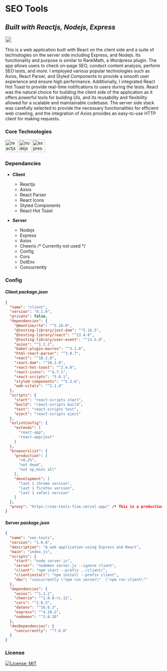 # SEO Tools
## _Built with Reactjs, Nodejs, Express_




<a href="https://seo-tools-five.vercel.app/" target="_blank" rel="noopener noreferrer"><img src="https://img.shields.io/badge/-Live%20Demo-success" alt="Go to - Live Site" data-canonical-src="https://img.shields.io/badge/-Live%20Demo-success" style="max-width: 100%; height: 20px;"></a>

This is a web application built with React on the client side and a suite of technologies on the server side including Express, and Nodejs. Its functionality and purpose is similar to RankMath, a Wordpress plugin. The app allows users to check on-page SEO, conduct content analysis, perform SEO tests, and more. I employed various popular technologies such as Axios, React Parser, and Styled Components to provide a smooth user experience and ensure high performance. Additionally, I integrated React Hot Toast to provide real-time notifications to users during the tests. React was the natural choice for building the client side of the application as it offers powerful tools for building UIs, and its reusability and flexibility allowed for a scalable and maintainable codebase. The server side stack was carefully selected to provide the necessary functionalities for efficient web crawling, and the integration of Axios provides an easy-to-use HTTP client for making requests. 

### Core Technologies
<div>
<img src="https://cdn.jsdelivr.net/gh/devicons/devicon/icons/react/react-original.svg" style="width: 40px; height: 40px; " alt="reactjs"/>
<img src="https://cdn.jsdelivr.net/gh/devicons/devicon/icons/nodejs/nodejs-original.svg" style="width: 40px; height: 40px;" alt="nodejs"/>
<img src="https://cdn.jsdelivr.net/gh/devicons/devicon/icons/express/express-original.svg"style="width: 40px; height: 40px;" alt="express"/>
</div>

### Dependancies

-  **Client**
	- Reactjs
	- Axios
	- React Parser
	- React Icons
	- Styled Components
 	- React Hot Toast

-  **Server**
	- Nodejs
	- Express
  	- Axios
  	- Cheerio /* Currently not used */
  	- Config
  	- Cors
  	- DotEnv
  	- Concurrently


### Config

#### Client ***package.json***

```json
{
  "name": "client",
  "version": "0.1.0",
  "private": false,
  "dependencies": {
    "@mantine/rte": "^5.10.0",
    "@testing-library/jest-dom": "^5.16.5",
    "@testing-library/react": "^13.4.0",
    "@testing-library/user-event": "^13.5.0",
    "axios": "^1.2.2",
    "babel-plugin-macros": "^3.1.0",
    "html-react-parser": "^3.0.7",
    "react": "^18.2.0",
    "react-dom": "^18.2.0",
    "react-hot-toast": "^2.4.0",
    "react-icons": "^4.7.1",
    "react-scripts": "5.0.1",
    "styled-components": "^5.3.6",
    "web-vitals": "^2.1.4"
  },
  "scripts": {
    "start": "react-scripts start",
    "build": "react-scripts build",
    "test": "react-scripts test",
    "eject": "react-scripts eject"
  },
  "eslintConfig": {
    "extends": [
      "react-app",
      "react-app/jest"
    ]
  },
  "browserslist": {
    "production": [
      ">0.2%",
      "not dead",
      "not op_mini all"
    ],
    "development": [
      "last 1 chrome version",
      "last 1 firefox version",
      "last 1 safari version"
    ]
  },
  "proxy": "https://seo-tools-five.vercel.app/" /* This is a production only url */
}
```

#### Server ***package.json***

```json
{
  "name": "seo-tools",
  "version": "1.0.0",
  "description": "A web application using Express and React",
  "main": "index.js",
  "scripts": {
    "start": "node server.js",
    "server": "nodemon server.js --ignore client",
    "client": "npm start --prefix ../client/",
    "clientinstall": "npm install --prefix client",
    "dev": "concurrently \"npm run server\"  \"npm run client\""
  },
  "dependencies": {
    "axios": "^1.2.2",
    "cheerio": "^1.0.0-rc.12",
    "cors": "^2.8.5",
    "dotenv": "^16.0.3",
    "express": "^4.18.2",
    "nodemon": "^2.0.20"
  },
  "devDependencies": {
    "concurrently": "^7.6.0"
  }
}
```


### License

[![License: MIT](https://img.shields.io/badge/License-MIT-yellow.svg)](https://opensource.org/licenses/MIT)

